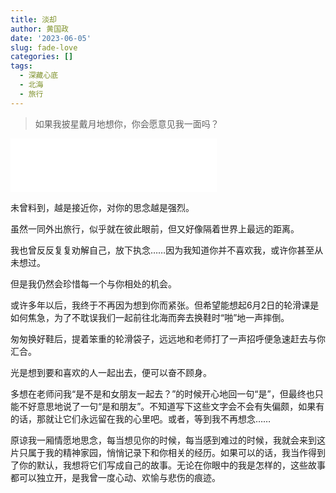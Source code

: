 ```yaml
---
title: 淡却
author: 黄国政
date: '2023-06-05'
slug: fade-love
categories: []
tags:
  - 深藏心底
  - 北海
  - 旅行
---
```


> 如果我披星戴月地想你，你会愿意见我一面吗？

<iframe frameborder="no" border="0" marginwidth="0" marginheight="0" allow="autoplay" width=330 height=86 src="//music.163.com/outchain/player?type=2&id=1317457805&auto=1&height=66"></iframe>

<!--more-->

未曾料到，越是接近你，对你的思念越是强烈。

虽然一同外出旅行，似乎就在彼此眼前，但又好像隔着世界上最远的距离。

我也曾反反复复劝解自己，放下执念……因为我知道你并不喜欢我，或许你甚至从未想过。

但是我仍然会珍惜每一个与你相处的机会。

或许多年以后，我终于不再因为想到你而紧张。但希望能想起6月2日的轮滑课是如何焦急，为了不耽误我们一起前往北海而奔去换鞋时“啪”地一声摔倒。

匆匆换好鞋后，提着笨重的轮滑袋子，远远地和老师打了一声招呼便急速赶去与你汇合。

光是想到要和喜欢的人一起出去，便可以奋不顾身。

多想在老师问我“是不是和女朋友一起去？”的时候开心地回一句“是”，但最终也只能不好意思地说了一句“是和朋友”。不知道写下这些文字会不会有失偏颇，如果有的话，那就让它们永远留在我的心里吧。或者，等到我不再想念……

原谅我一厢情愿地思念，每当想见你的时候，每当感到难过的时候，我就会来到这片只属于我的精神家园，悄悄记录下和你相关的经历。如果可以的话，我当作得到了你的默认，我想将它们写成自己的故事。无论在你眼中的我是怎样的，这些故事都可以独立开，是我曾一度心动、欢愉与悲伤的痕迹。

